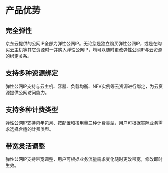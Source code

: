 # 产品优势

## 完全弹性

京东云提供的公网IP全部为弹性公网IP。无论您是独立购买弹性公网IP，或是在购买云主机等其它资源时一并购入弹性公网IP，均可以随时更改弹性公网IP与云资源的绑定关系。

## 支持多种资源绑定

弹性公网IP支持与云主机、容器、负载均衡、NFV实例等云资源进行绑定，为云资源提供公网访问能力。

## 支持多种计费类型

弹性公网IP支持包年包月、按配置和按用量三种计费类型，用户可根据实际业务需求选择合适的计费类型。

## 带宽灵活调整

弹性公网IP支持带宽调整，用户可根据业务流量需求变化随时更改带宽，修改即时生效。
